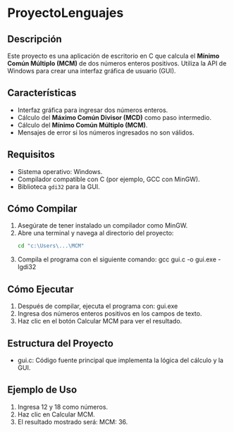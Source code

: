 # ProyectoLenguajes

## Descripción
Este proyecto es una aplicación de escritorio en C que calcula el **Mínimo Común Múltiplo (MCM)** de dos números enteros positivos. Utiliza la API de Windows para crear una interfaz gráfica de usuario (GUI).

## Características
- Interfaz gráfica para ingresar dos números enteros.
- Cálculo del **Máximo Común Divisor (MCD)** como paso intermedio.
- Cálculo del **Mínimo Común Múltiplo (MCM)**.
- Mensajes de error si los números ingresados no son válidos.

## Requisitos
- Sistema operativo: Windows.
- Compilador compatible con C (por ejemplo, GCC con MinGW).
- Biblioteca `gdi32` para la GUI.

## Cómo Compilar
1. Asegúrate de tener instalado un compilador como MinGW.
2. Abre una terminal y navega al directorio del proyecto:
   ```bash
   cd "c:\Users\...\MCM"
3. Compila el programa con el siguiente comando:
    gcc gui.c -o gui.exe -lgdi32

## Cómo Ejecutar
1. Después de compilar, ejecuta el programa con:
    gui.exe
2. Ingresa dos números enteros positivos en los campos de texto.
3. Haz clic en el botón Calcular MCM para ver el resultado.

## Estructura del Proyecto
- gui.c: Código fuente principal que implementa la lógica del cálculo y la GUI.

## Ejemplo de Uso
1. Ingresa 12 y 18 como números.
2. Haz clic en Calcular MCM.
3. El resultado mostrado será: MCM: 36.
